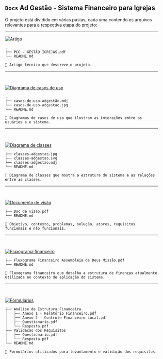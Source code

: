 ## `Docs` Ad Gestão - Sistema Financeiro para Igrejas

O projeto está dividido em várias pastas, cada uma contendo os arquivos relevantes para a respectiva etapa do projeto:

<hr>

[![Artigo](https://img.shields.io/badge/Artigo-darkgreen?style=for-the-badge&logo=book&logoColor=white)](./artigo)
```
.
├── PCC - GESTÃO IGREJAS.pdf
└── README.md
```

```
📄 Artigo técnico que descreve o projeto.
```
<hr>
<br>

[![Diagrama de casos de uso](https://img.shields.io/badge/Diagrama%20de%20casos%20de%20uso-darkgreen?style=for-the-badge&logo=clipboard-list&logoColor=white)](./diagrama%20de%20casos%20de%20uso)
```
.
├── casos-de-uso-adgestão.mdj
└── casos-de-uso-adgestao.jpg
└── README.md
```
```
📄 Diagramas de casos de uso que ilustram as interações entre os usuários e o sistema.
```
<hr>
<br>

[![Diagrama de classes](https://img.shields.io/badge/Diagrama%20de%20classes-darkgreen?style=for-the-badge&logo=project-diagram&logoColor=white)](./diagrama%20de%20classes)
```
├── classes-adgestao.jpg
├── classes-adgestao.svg
├── classes-adgestao.mdj
└── README.md
```
```
📄 Diagrama de classes que mostra a estrutura do sistema e as relações entre as classes.
```
<hr>
<br>

[![Documento de visão](https://img.shields.io/badge/Documento%20de%20visao-darkgreen?style=for-the-badge&logo=book&logoColor=white)](./documento%20de%20visao)
```
├── Doc de visao.pdf
└── README.md
```

```
📄 Objetivo, contexto, problemas, solução, atores, requisitos funcionais e não funcionais.
```
<hr>
<br>

[![Fluxograma financeiro](https://img.shields.io/badge/Fluxograma%20financeiro-darkgreen?style=for-the-badge&logo=cash-register&logoColor=white)](./fluxograma%20financeiro)
```
├── Fluxograma Financeiro Assembleia de Deus Missão.pdf
└── README.md
```
```
📄 Fluxograma financeiro que detalha a estrutura de finanças atualmente utilizada no contexto de aplicação do sistema.
```
<hr>
<br>

[![Formulários](https://img.shields.io/badge/Formulários-darkgreen?style=for-the-badge&logo=file-alt&logoColor=white)](./formularios)
```
├── Análise da Estrutura Financeira
│   ├── Anexo 1 - Relatório Financeiro.pdf
│   ├── Anexo 2 - Controle Financeiro Local.pdf
│   ├── Questionario.pdf
│   └── Resposta.pdf
├── Validacao dos Requisitos
|   ├── Questionario.pdf
|   └── Resposta.pdf
└── README.md
```
```
📄 Formulários utilizados para levantamento e validação dos requisitos.
```

